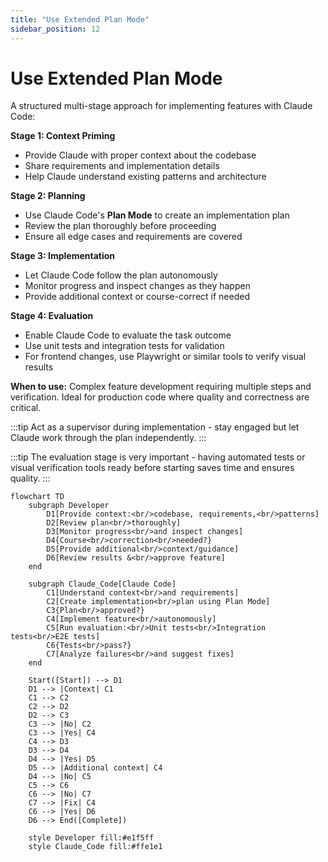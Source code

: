 ```yaml
---
title: "Use Extended Plan Mode"
sidebar_position: 12
---
```


# Use Extended Plan Mode

A structured multi-stage approach for implementing features with Claude Code:

**Stage 1: Context Priming**
- Provide Claude with proper context about the codebase
- Share requirements and implementation details
- Help Claude understand existing patterns and architecture

**Stage 2: Planning**
- Use Claude Code's **Plan Mode** to create an implementation plan
- Review the plan thoroughly before proceeding
- Ensure all edge cases and requirements are covered

**Stage 3: Implementation**
- Let Claude Code follow the plan autonomously
- Monitor progress and inspect changes as they happen
- Provide additional context or course-correct if needed

**Stage 4: Evaluation**
- Enable Claude Code to evaluate the task outcome
- Use unit tests and integration tests for validation
- For frontend changes, use Playwright or similar tools to verify visual results

**When to use:** Complex feature development requiring multiple steps and verification. Ideal for production code where quality and correctness are critical.

:::tip
Act as a supervisor during implementation - stay engaged but let Claude work through the plan independently.
:::

:::tip
The evaluation stage is very important - having automated tests or visual verification tools ready before starting saves time and ensures quality.
:::

```mermaid
flowchart TD
    subgraph Developer
        D1[Provide context:<br/>codebase, requirements,<br/>patterns]
        D2[Review plan<br/>thoroughly]
        D3[Monitor progress<br/>and inspect changes]
        D4{Course<br/>correction<br/>needed?}
        D5[Provide additional<br/>context/guidance]
        D6[Review results &<br/>approve feature]
    end

    subgraph Claude_Code[Claude Code]
        C1[Understand context<br/>and requirements]
        C2[Create implementation<br/>plan using Plan Mode]
        C3{Plan<br/>approved?}
        C4[Implement feature<br/>autonomously]
        C5[Run evaluation:<br/>Unit tests<br/>Integration tests<br/>E2E tests]
        C6{Tests<br/>pass?}
        C7[Analyze failures<br/>and suggest fixes]
    end

    Start([Start]) --> D1
    D1 --> |Context| C1
    C1 --> C2
    C2 --> D2
    D2 --> C3
    C3 --> |No| C2
    C3 --> |Yes| C4
    C4 --> D3
    D3 --> D4
    D4 --> |Yes| D5
    D5 --> |Additional context| C4
    D4 --> |No| C5
    C5 --> C6
    C6 --> |No| C7
    C7 --> |Fix| C4
    C6 --> |Yes| D6
    D6 --> End([Complete])

    style Developer fill:#e1f5ff
    style Claude_Code fill:#ffe1e1
```
